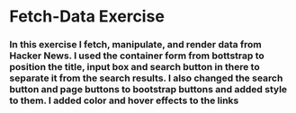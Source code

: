 # Fetch-Data Exercise

### In this exercise I fetch, manipulate, and render data from Hacker News.  I used the container form from bottstrap to position the title, input box and search button in there to separate it from the search results.  I also changed the search button and page buttons to bootstrap buttons and added style to them.  I added color and hover effects to the links
